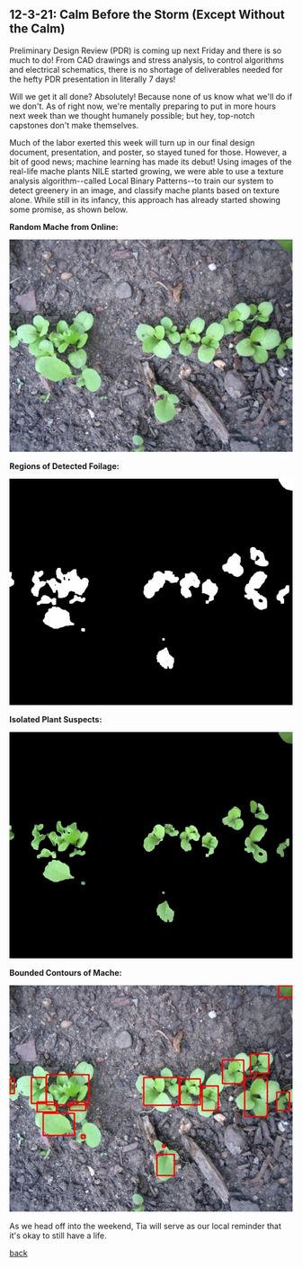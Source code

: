 ## 12-3-21: Calm Before the Storm (Except Without the Calm)

Preliminary Design Review (PDR) is coming up next Friday and there is so much to do! From CAD drawings and stress analysis, to control algorithms and electrical schematics, there is no shortage of deliverables needed for the hefty PDR presentation in literally 7 days!

Will we get it all done? Absolutely! Because none of us know what we'll do if we don't. As of right now, we're mentally preparing to put in more hours next week than we thought humanely possible; but hey, top-notch capstones don't make themselves. 

Much of the labor exerted this week will turn up in our final design document, presentation, and poster, so stayed tuned for those. However, a bit of good news; machine learning has made its debut! Using images of the real-life mache plants NILE started growing, we were able to use a texture analysis algorithm--called Local Binary Patterns--to train our system to detect greenery in an image, and classify mache plants based on texture alone. While still in its infancy, this approach has already started showing some promise, as shown below.

**Random Mache from Online:**

![Mache_Photo](./../assets/mache_sprout.jpg)

**Regions of Detected Foilage:**

![Color_Mask](./../assets/mask.jpeg)

**Isolated Plant Suspects:**

![Isolated_Green](./../assets/segmented_green.jpeg)

**Bounded Contours of Mache:**

![Bounded_Plants](./../assets/detected_contours.jpeg)

As we head off into the weekend, Tia will serve as our local reminder that it's okay to still have a life.

[back](./..)
